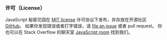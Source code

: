 ﻿### 许可（License）

JavaScript 秘密花园在 [MIT license][1] 许可协议下发布，并存放在开源社区 [GitHub][2]。
如果你发现错误或者打字错误，请 [file an issue][3] 或者 pull request。
你也可以在 Stack Overflow 的聊天室 [JavaScript room][4] 找到我们。


[1]: https://github.com/BonsaiDen/JavaScript-Garden/blob/next/LICENSE
[2]: https://github.com/BonsaiDen/JavaScript-Garden
[3]: https://github.com/BonsaiDen/JavaScript-Garden/issues
[4]: http://chat.stackoverflow.com/rooms/17/javascript

